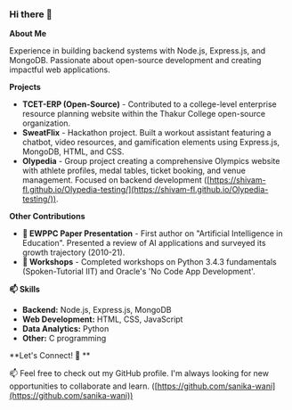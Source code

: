 ### Hi there 👋

<!--
**sanika-wani/sanika-wani** is a ✨ _special_ ✨ repository because its `README.md` (this file) appears on your GitHub profile.

Here are some ideas to get you started:

- 🔭 I’m currently working on ...
- 📫 I’m currently learning ...
- 👯 I’m looking to collaborate on ...
- 🤔 I’m looking for help with ...
- 💬 Ask me about ...
- 📫 How to reach me: ...
- 😄 Pronouns: ...
- ⚡ Fun fact: ...
-->
**About Me**

Experience in building backend systems with Node.js, Express.js, and MongoDB. Passionate about open-source development and creating impactful web applications.

**Projects**

* **TCET-ERP (Open-Source)** - Contributed to a college-level enterprise resource planning website within the Thakur College open-source organization. 
* **SweatFlix** - Hackathon project. Built a workout assistant featuring a chatbot, video resources, and gamification elements using Express.js, MongoDB, HTML, and CSS.
* **Olypedia** - Group project creating a comprehensive Olympics website with athlete profiles, medal tables, ticket booking, and venue management. Focused on backend development ([https://shivam-fl.github.io/Olypedia-testing/](https://shivam-fl.github.io/Olypedia-testing/)).

**Other Contributions**

* **💬 EWPPC Paper Presentation** - First author on "Artificial Intelligence in Education". Presented a review of AI applications and surveyed its growth trajectory (2010-21).
* **💬 Workshops** - Completed workshops on Python 3.4.3 fundamentals (Spoken-Tutorial IIT) and Oracle's 'No Code App Development'. 

**📫 Skills**

* **Backend:** Node.js, Express.js, MongoDB
* **Web Development:** HTML, CSS, JavaScript
* **Data Analytics:** Python
* **Other:** C programming

**Let's Connect! 👯 **

📫 Feel free to check out my GitHub profile. I'm always looking for new opportunities to collaborate and learn.
([https://github.com/sanika-wani](https://github.com/sanika-wani))

